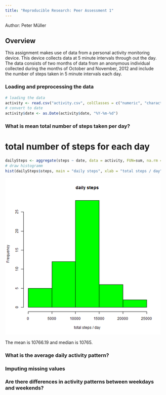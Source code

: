 ```yaml
---
title: "Reproducible Research: Peer Assessment 1"
---
```

Author: Peter Müller

## Overview

This assignment makes use of data from a personal activity monitoring device. This device collects data at 5 minute intervals through out the day. The data consists of two months of data from an anonymous individual collected during the months of October and November, 2012 and include the number of steps taken in 5 minute intervals each day.

### Loading and preprocessing the data


```r
# loading the data
activity <- read.csv("activity.csv", colClasses = c("numeric", "character", "numeric"))
# convert to date
activity$date <- as.Date(activity$date, "%Y-%m-%d")
```

### What is mean total number of steps taken per day?

# total number of steps for each day

```r
dailySteps <- aggregate(steps ~ date, data = activity, FUN=sum, na.rm = TRUE)
# draw histogramm
hist(dailySteps$steps, main = "daily steps", xlab = "total steps / day", col = "green")
```

![plot of chunk unnamed-chunk-2](figure/unnamed-chunk-2-1.png) 

The mean is 10766.19 and median is 10765.

### What is the average daily activity pattern?

### Imputing missing values

### Are there differences in activity patterns between weekdays and weekends?



